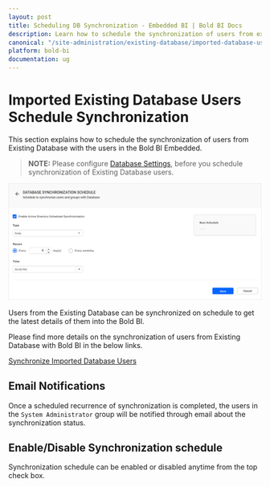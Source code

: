 ```yaml
---
layout: post
title: Scheduling DB Synchronization - Embedded BI | Bold BI Docs
description: Learn how to schedule the synchronization of users from existing database with the users in Bold BI Embedded.
canonical: "/site-administration/existing-database/imported-database-users-synchronization-schedule/"
platform: bold-bi
documentation: ug
---
```


# Imported Existing Database Users Schedule Synchronization

This section explains how to schedule the synchronization of users from Existing Database with the users in the Bold BI Embedded.

> **NOTE:**  Please configure [Database Settings](/site-administration/user-directory-settings/existing-database/database-settings/), before you schedule synchronization of Existing Database users.   

![Imported Database Users Synchronization Schedule](/static/assets/site-administration/images/import-database-user-schedule-synchronization.png)

Users from the Existing Database can be synchronized on schedule to get the latest details of them into the Bold BI.

Please find more details on the synchronization of users from Existing Database with Bold BI in the below links.

[Synchronize Imported Database Users](/managing-resources/manage-users/synchronization-imported-users-from-exisiting-database/)

## Email Notifications

Once a scheduled recurrence of synchronization is completed, the users in the `System Administrator` group will be notified through email about the synchronization status.

## Enable/Disable Synchronization schedule 
Synchronization schedule can be enabled or disabled anytime from the top check box.